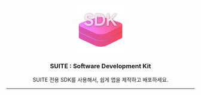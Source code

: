 <div align="center">


<img src="./res/SDK.png" width="128px"><br>

### **SUITE : Software Development Kit**
SUITE 전용 SDK를 사용해서, 쉽게 앱을 제작하고 배포하세요.

</div>

---